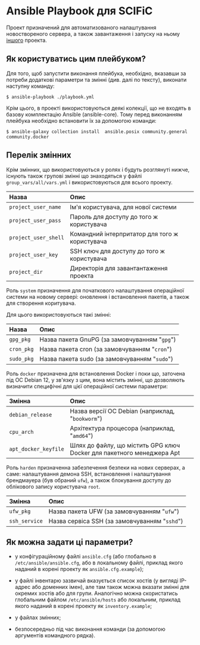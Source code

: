# Ansible Playbook для SCIFiC

Проект призначений для автоматизованого налаштування новоствореного сервера, а також
завантаження і запуску на ньому [іншого](https://github.com/wadofan/mage-docker) проекта.


## Як користуватись цим плейбуком?

Для того, щоб запустити виконання плейбука, необхідно,
вказавши за потреби додаткові параметри та змінні 
(див. далі по тексту), виконати наступну команду:

```console
$ ansible-playbook ./playbook.yml
```

Крім цього, в проекті використовуються деякі колекції, що не входять 
в базову комплектацію Ansible (ansible-core). Тому перед виконанням
плейбука необхідно встановити їх за допомогою команди:

```console
$ ansible-galaxy collection install  ansible.posix community.general community.docker
```


## Перелік змінних

Крім змінних, що використовуються у ролях 
і будуть розглянуті нижче, існують також 
групові змінні що знаходяться у файлі 
`group_vars/all/vars.yml` і використовуються 
для всього проекту.

| Назва                | Опис                                           |
| :------------------- | :--------------------------------------------- |
| `project_user_name`  | Ім'я користувача, для нової системи            |
| `project_user_pass`  | Пароль для доступу до того ж  користувача      |
| `project_user_shell` | Командний інтерпритатор для того ж користувача |
| `project_user_key`   | SSH ключ для доступу до того ж користувача     |
| `project_dir`        | Директорія для завантантаження проекта         |

Роль `system` призначення для початкового налаштування
операційної системи на новому сервері: оновлення і 
встановлення пакетів, а також для створення коритувача.

Для цього використовуються такі змінні:

| Назва      | Опис                                           |
| :--------- | :--------------------------------------------- |
| `gpg_pkg`  | Назва пакета GnuPG (за замовчуванням "`gpg`")  |
| `cron_pkg` | Назва пакета cron  (за замовчуванням "`cron`") |
| `sudo_pkg` | Назва пакета sudo  (за замовчуванням "`sudo`") |

Роль `docker` призначена для встановлення Docker і 
поки що, заточена під ОС Debian 12, у зв'язку з цим, 
вона містить змінні, що дозволяють визначити специфічні 
для цієї операційної системи параметри:

| Змінна               | Опис                                                                  |
| :------------------- | :-------------------------------------------------------------------- |
| `debian_release`     | Назва версії ОС Debian (наприклад, "`bookworm`")                      |
| `cpu_arch`           | Архітектура процесора (наприклад, "`amd64`")                          |
| `apt_docker_keyfile` | Шлях до файлу, що містить GPG ключ Docker для пакетного менеджера Apt |

Роль `harden` призначенна забезпечення безпеки
на нових серверах, а саме: налаштування демона
SSH, встановлення і налаштування брендмауера 
(був обраний `ufw`), а також блокування доступу
до облікового запису користувача `root`.

| Змінна        | Опис                                         |
| :------------ | :------------------------------------------- |
| `ufw_pkg`     | Назва пакета UFW (за замовчуванням "`ufw`")  |
| `ssh_service` | Назва сервіса SSH (за замовчуванням "`sshd`")|

<!--
Для завантаження і запуску проекта були створені 
ролі `github` і `scific`. Вони використовують 
наступні змінні:

| Змінна              | Опис |
| :------------------ | :--- |
| `git_pkg`           | Назва пакета Git (за замовчуванням "`git`")             |
| `ssh_pkg`           | Назва пакета SSH-клієнта (за замовчуванням "`openssh`") |
| `local_keyfile`     | Шлях до файлу (на локальній машині) з приватним ключем SSH для доступу до закритого GitHub репозиторію  |
| `remote_keyfile`    | Шлях до файлу (на віддаленій машині) з приватним ключем SSH для доступу до закритого GitHub репозиторію |
| `project_repo`      | URL репозиторія з Docker-проектом  |
| `website_repo`      | URL репозиторія з файлами вебсайту |

| Змінна         | Опис |
| :------------- | :--- |
| `cron_service` | Назва сервіса cron (за замовчуванням "`crond`") |

Крім цього, для генерації SSL сертифікатів всередині 
Docker-проекту використовуються додаткові дві змінні:
- `letsencrypt_email`: email, на який буде зареєстрований сертифікат;
- `letsencrypt_domain`: доменне ім'я, на яке буде виданий сертифікат;
- `nginx_container_name`: назва контейнера Nginx;
- `cert_dir_path`: шлях до директорії, в якій знаходяться сертифікати, 
сгенеровані за допомогою Certbot.
-->


## Як можна задати ці параметри?

- у конфігураційному файлі `ansible.cfg` (або глобально в `/etc/ansible/ansible.cfg`, 
або в локальному файлі, приклад якого наданий в корені проекту як `ansible.cfg.example`);

- у файлі інвентарю зазвичай вказується список хостів (у вигляді IP-адрес або 
доменних імен), але там також можна вказати змінні для окремих хостів або
для групи. Аналогічно можна скористатись глобальним файлом `/etc/ansible/hosts` 
або локальним, приклад якого наданий в корені проекту як `inventory.example`;

- у файлах змінних;

- безпосередньо під час виконання команди (за допомогою аргументів командного рядка).
